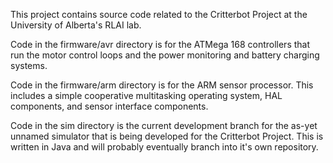 This project contains source code related to the Critterbot Project at the University of Alberta's RLAI lab.

Code in the firmware/avr directory is for the ATMega 168 controllers that run the motor control loops and the power monitoring and battery charging systems.

Code in the firmware/arm directory is for the ARM sensor processor.  This includes a simple cooperative multitasking operating system, HAL components, and sensor interface components.

Code in the sim directory is the current development branch for the as-yet unnamed simulator that is being developed for the Critterbot Project.  This is written in Java and will probably eventually branch into it's own repository.